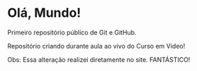 # Olá, Mundo!
Primeiro repositório público de Git e GitHub.

Repositório criando durante aula ao vivo do Curso em Video!

Obs: Essa alteração realizei diretamente no site. FANTÁSTICO! 
